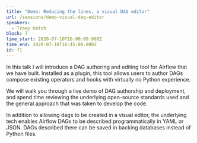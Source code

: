 ```yaml
---
title: "Demo: Reducing the lines, a visual DAG editor"
url: /sessions/demo-visual-dag-editor
speakers:
  - Traey Hatch
block: 7
time_start: 2020-07-10T16:00:00.000Z
time_end: 2020-07-10T16:45:00.000Z
id: f1
---
```


In this talk I will introduce a DAG authoring and editing tool for Airflow that we have built. Installed as a plugin, this tool allows users to author DAGs compose existing operators and hooks with virtually no Python experience.

We will walk you through a live demo of DAG authorship and deployment, and spend time reviewing the underlying open-source standards used and the general approach that was taken to develop the code. 

In addition to allowing dags to be created in a visual editor, the underlying tech enables Airflow DAGs to be described programmatically in YAML or JSON. DAGs described there can be saved in backing databases instead of Python files.